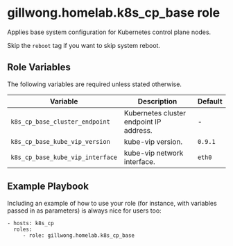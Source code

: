 gillwong.homelab.k8s_cp_base role
=========

Applies base system configuration for Kubernetes control plane nodes.

Skip the `reboot` tag if you want to skip system reboot.

Role Variables
--------------

The following variables are required unless stated otherwise.

| Variable | Description | Default |
| -- | -- | -- |
| `k8s_cp_base_cluster_endpoint` | Kubernetes cluster endpoint IP address. | - |
| `k8s_cp_base_kube_vip_version` | kube-vip version. | `0.9.1` |
| `k8s_cp_base_kube_vip_interface` | kube-vip network interface. | `eth0` |

Example Playbook
----------------

Including an example of how to use your role (for instance, with variables passed in as parameters) is always nice for users too:

    - hosts: k8s_cp
      roles:
         - role: gillwong.homelab.k8s_cp_base
